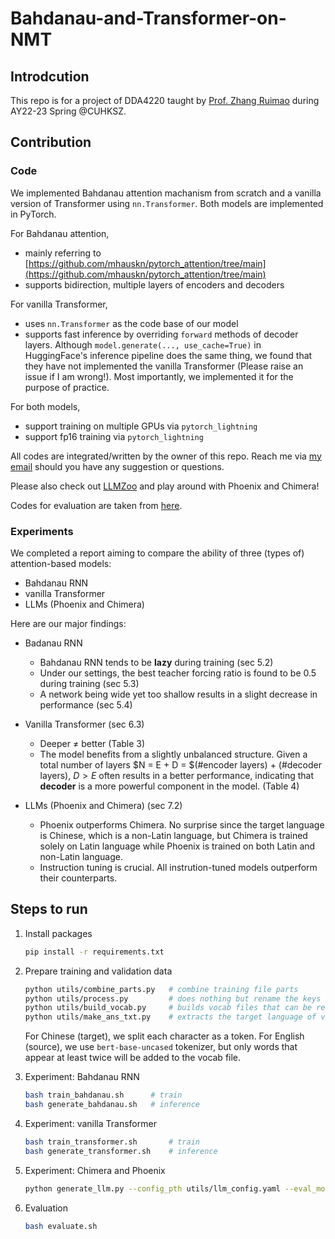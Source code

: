 # Bahdanau-and-Transformer-on-NMT

## Introdcution
This repo is for a project of DDA4220 taught by <a href="http://www.zhangruimao.site/" target="_blank">Prof. Zhang Ruimao</a> during AY22-23 Spring @CUHKSZ.

<!-- [Prof. Zhang Ruimao](http://www.zhangruimao.site/) during AY22-23 Spring @CUHKSZ.  -->

## Contribution
### Code
We implemented Bahdanau attention machanism from scratch and a vanilla version of Transformer using `nn.Transformer`. Both models are implemented in PyTorch.

For Bahdanau attention, 
* mainly referring to [https://github.com/mhauskn/pytorch_attention/tree/main](https://github.com/mhauskn/pytorch_attention/tree/main)
* supports bidirection, multiple layers of encoders and decoders

For vanilla Transformer,
* uses `nn.Transformer` as the code base of our model
* supports fast inference by overriding `forward` methods of decoder layers. Although `model.generate(..., use_cache=True)` in HuggingFace's inference pipeline does the same thing, we found that they have not implemented the vanilla Transformer (Please raise an issue if I am wrong!). Most importantly, we implemented it for the purpose of practice.

For both models,
* support training on multiple GPUs via `pytorch_lightning`
* support fp16 training via `pytorch_lightning`
 
All codes are integrated/written by the owner of this repo. Reach me via [my email](mailto:guimingchen@link.cuhk.edu.cn) should you have any suggestion or questions.

Please also check out [LLMZoo](https://github.com/FreedomIntelligence/LLMZoo/tree/main) and play around with Phoenix and Chimera!

Codes for evaluation are taken from [here](https://github.com/mjpost/sacrebleu).

### Experiments
We completed a report aiming to compare the ability of three (types of) attention-based models:
* Bahdanau RNN
* vanilla Transformer
* LLMs (Phoenix and Chimera)

Here are our major findings:
- Badanau RNN
	- Bahdanau RNN tends to be **lazy** during training (sec 5.2)
	- Under our settings, the best teacher forcing ratio is found to be 0.5 during training (sec 5.3)
	- A network being wide yet too shallow results in a slight decrease in performance (sec 5.4)

- Vanilla Transformer (sec 6.3)
	- Deeper ≠ better (Table 3)
	- The model benefits from a slightly unbalanced structure. Given a total number of layers $N = E + D = $(\#encoder layers) + (\#decoder layers), $D>E$ often results in a better performance, indicating that **decoder** is a more powerful component in the model. (Table 4)

- LLMs (Phoenix and Chimera) (sec 7.2)
	- Phoenix outperforms Chimera. No surprise since the target language is Chinese, which is a non-Latin language, but Chimera is trained solely on Latin language while Phoenix is trained on both Latin and non-Latin language. 
	- Instruction tuning is crucial. All instrution-tuned models outperform their counterparts.



## Steps to run

1. Install packages
    ```bash
    pip install -r requirements.txt
    ```

2. Prepare training and validation data
    ```bash
    python utils/combine_parts.py   # combine training file parts
    python utils/process.py		    # does nothing but rename the keys in the json files
    python utils/build_vocab.py		# builds vocab files that can be reused
    python utils/make_ans_txt.py	# extracts the target language of validation dataset and stores it in the format that is required by the evaluation part.
    ```
    For Chinese (target), we split each character as a token. For English (source), we use `bert-base-uncased` tokenizer, but only words that appear at least twice will be added to the vocab file. 


3. Experiment: Bahdanau RNN
    ```bash
    bash train_bahdanau.sh      # train
    bash generate_bahdanau.sh   # inference  
    ```


4. Experiment: vanilla Transformer
    ```bash
    bash train_transformer.sh       # train
    bash generate_transformer.sh    # inference
    ```

5. Experiment: Chimera and Phoenix
    ```bash
    python generate_llm.py --config_pth utils/llm_config.yaml --eval_models chimera-chat-7b chimera-inst-chat-7b chimera-chat-13b phoenix-chat-7b phoenix-inst-chat-7b chimera-inst-chat-13b
    ```

5. Evaluation
    ```bash
    bash evaluate.sh
    ```
